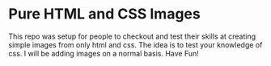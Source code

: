 # Pure HTML and CSS Images

This repo was setup for people to checkout and test their skills at creating simple images from only html and css.
The idea is to test your knowledge of css.  I will be adding images on a normal basis.  Have Fun!
